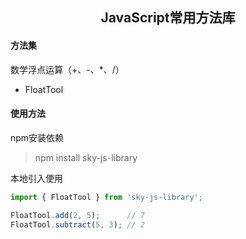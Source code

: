 <h2 align="center">JavaScript常用方法库</h2>

#### 方法集

数学浮点运算（+、-、*、/）
- FloatTool

#### 使用方法

npm安装依赖

> npm install sky-js-library

本地引入使用

```js
import { FloatTool } from 'sky-js-library';

FloatTool.add(2, 5);      // 7
FloatTool.subtract(5, 3); // 2
```